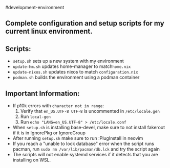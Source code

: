 #development-environment
## Complete configuration and setup scripts for my current linux environment.

## Scripts: 
- `setup.sh` sets up a new system with my environment
- `update-hm.sh` updates home-manager to match`home.nix`
- `update-nixos.sh` updates nixos to match `configuration.nix`
- `podman.sh` builds the environment using a podman container

## Important Information:
- If p10k errors with `character not in range`:
    1. Verify that `en_US.UTF-8 UTF-8` is uncommented in `/etc/locale.gen`
    2. Run `local-gen`
    3. Run `echo "LANG=en_US.UTF-8" > /etc/locale.conf`
- When `setup.sh` is installing base-devel, make sure to not install fakeroot if it is in IgnorePkg or IgnoreGroup
- After running `setup.sh` make sure to run :PlugInstall in neovim
- If you reach a "unable to lock database" error when the script runs pacman, run `sudo rm /var/lib/pacman/db.lck` and try the script again
- The scripts will not enable systemd services if it detects that you are installing on WSL.
